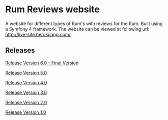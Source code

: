 # Rum Reviews website

A website for different types of Rum's with reviews for the Rum. Built using a Symfony 4 framework.
The website can be viewed at following url: http://live-site.herokuapp.com/

## Releases
[Release Version 6.0 - Final Version](https://github.com/derekmcc/webFrameWorksTest/releases/tag/v6.0)

[Release Version 5.0](https://github.com/derekmcc/webFrameWorksTest/releases/tag/v5.0)

[Release Version 4.0](https://github.com/derekmcc/webFrameWorksTest/releases/tag/v4.0)

[Release Version 3.0](https://github.com/derekmcc/webFrameWorksTest/releases/tag/v3.0)

[Release Version 2.0](https://github.com/derekmcc/webFrameWorksTest/releases/tag/v2.0)

[Release Version 1.0](https://github.com/derekmcc/webFrameWorksTest/releases/tag/v1.0)
